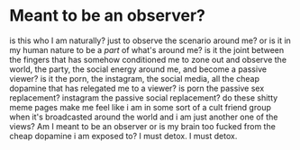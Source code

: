 # Meant to be an observer?

is this who I am naturally? just to observe the scenario around me? or is it in my human nature  to be a *part* of what's around me? is it the joint between the fingers that has somehow conditioned me to zone out and observe the world, the party, the social energy around me, and become a passive viewer? is it the porn, the instagram, the social media, all the cheap dopamine that has relegated me to a viewer? is porn the passive sex replacement? instagram the passive social replacement? do these shitty meme pages make me feel like i am in some sort of a cult friend group when it's broadcasted around the world and i am just another one of the views? Am I meant to be an observer or is my brain too fucked from the cheap dopamine i am exposed to? I must detox. I must detox.